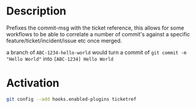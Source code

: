 # Description

Prefixes the commit-msg with the ticket reference, this allows for some workflows to be able to correlate a number of commit's against a specific feature/ticket/incident/issue etc once merged.

a branch of `ABC-1234-hello-world` would turn a commit of `git commit -m "Hello World"` into `[ABC-1234] Hello World`

# Activation

```sh
git config --add hooks.enabled-plugins ticketref
```
